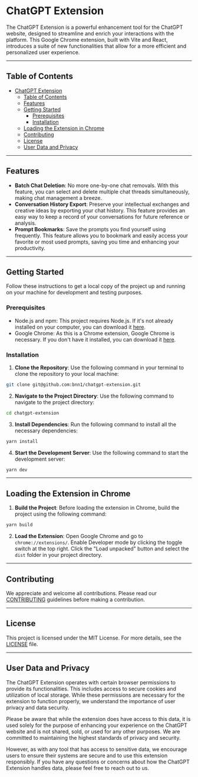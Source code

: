 # ChatGPT Extension

The ChatGPT Extension is a powerful enhancement tool for the ChatGPT website, designed to streamline and enrich your interactions with the platform. This Google Chrome extension, built with Vite and React, introduces a suite of new functionalities that allow for a more efficient and personalized user experience.

---

## Table of Contents

- [ChatGPT Extension](#chatgpt-extension)
  - [Table of Contents](#table-of-contents)
  - [Features](#features)
  - [Getting Started](#getting-started)
    - [Prerequisites](#prerequisites)
    - [Installation](#installation)
  - [Loading the Extension in Chrome](#loading-the-extension-in-chrome)
  - [Contributing](#contributing)
  - [License](#license)
  - [User Data and Privacy](#user-data-and-privacy)
---

## Features

- **Batch Chat Deletion**: No more one-by-one chat removals. With this feature, you can select and delete multiple chat threads simultaneously, making chat management a breeze.
- **Conversation History Export**: Preserve your intellectual exchanges and creative ideas by exporting your chat history. This feature provides an easy way to keep a record of your conversations for future reference or analysis.
- **Prompt Bookmarks**: Save the prompts you find yourself using frequently. This feature allows you to bookmark and easily access your favorite or most used prompts, saving you time and enhancing your productivity.
---
## Getting Started  

Follow these instructions to get a local copy of the project up and running on your machine for development and testing purposes.

### Prerequisites

- Node.js and npm: This project requires Node.js. If it's not already installed on your computer, you can download it [here](https://nodejs.org/en/download/).
- Google Chrome: As this is a Chrome extension, Google Chrome is necessary. If you don't have it installed, you can download it [here](https://www.google.com/chrome/).

### Installation

1. **Clone the Repository**: Use the following command in your terminal to clone the repository to your local machine:

```bash
git clone git@github.com:bnn1/chatgpt-extension.git
```

2. **Navigate to the Project Directory**: Use the following command to navigate to the project directory:

```bash
cd chatgpt-extension
```

3. **Install Dependencies**: Run the following command to install all the necessary dependencies:

```bash
yarn install
```

4. **Start the Development Server**: Use the following command to start the development server:

```bash
yarn dev
```
---

## Loading the Extension in Chrome

1. **Build the Project**: Before loading the extension in Chrome, build the project using the following command:

```bash
yarn build
```

2. **Load the Extension**: Open Google Chrome and go to `chrome://extensions/`. Enable Developer mode by clicking the toggle switch at the top right. Click the "Load unpacked" button and select the `dist` folder in your project directory.
---

## Contributing

We appreciate and welcome all contributions. Please read our [CONTRIBUTING](CONTRIBUTING.md) guidelines before making a contribution.

---

## License

This project is licensed under the MIT License. For more details, see the [LICENSE](LICENSE.md) file.

---

## User Data and Privacy

The ChatGPT Extension operates with certain browser permissions to provide its functionalities. This includes access to secure cookies and utilization of local storage. While these permissions are necessary for the extension to function properly, we understand the importance of user privacy and data security.

Please be aware that while the extension does have access to this data, it is used solely for the purpose of enhancing your experience on the ChatGPT website and is not shared, sold, or used for any other purposes. We are committed to maintaining the highest standards of privacy and security.

However, as with any tool that has access to sensitive data, we encourage users to ensure their systems are secure and to use this extension responsibly. If you have any questions or concerns about how the ChatGPT Extension handles data, please feel free to reach out to us.
